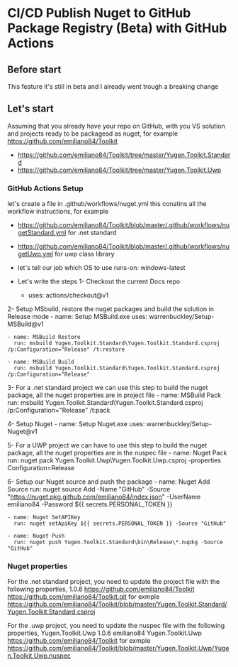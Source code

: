 # CI/CD Publish Nuget to GitHub Package Registry (Beta) with GitHub Actions

## Before start

This feature it's still in beta and I already went trough a breaking change

## Let's start
Assuming that you already have your repo on GitHub, with you VS solution and projects ready to be packagesd as nuget,
for example https://github.com/emiliano84/Toolkit
- https://github.com/emiliano84/Toolkit/tree/master/Yugen.Toolkit.Standard
- https://github.com/emiliano84/Toolkit/tree/master/Yugen.Toolkit.Uwp

### GitHub Actions Setup
let's create a file in .github/workflows/nuget.yml this conatins all the workflow instructions, for example
- https://github.com/emiliano84/Toolkit/blob/master/.github/workflows/nugetStandard.yml for .net standard
- https://github.com/emiliano84/Toolkit/blob/master/.github/workflows/nugetUwp.yml for uwp class library

- let's tell our job which OS to use
runs-on: windows-latest

- Let's write the steps
1-  Checkout the current Docs repo
    - uses: actions/checkout@v1   
    
2-  Setup MSbuild, restore the nuget packages and build the solution in Release mode
    - name: Setup MSBuild.exe
      uses: warrenbuckley/Setup-MSBuild@v1

    - name: MSBuild Restore
      run: msbuild Yugen.Toolkit.Standard\Yugen.Toolkit.Standard.csproj /p:Configuration="Release" /t:restore     

    - name: MSBuild Build
      run: msbuild Yugen.Toolkit.Standard\Yugen.Toolkit.Standard.csproj /p:Configuration="Release"
3- For a .net standard project we can use this step to build the nuget package, all the nuget properties are in project file
    - name: MSBuild Pack
      run: msbuild Yugen.Toolkit.Standard\Yugen.Toolkit.Standard.csproj /p:Configuration="Release" /t:pack 

4- Setup Nuget
    - name: Setup Nuget.exe
      uses: warrenbuckley/Setup-Nuget@v1

5- For a UWP project we can have to use this step to build the nuget package, all the nuget properties are in the nuspec file
    - name: Nuget Pack
      run: nuget pack Yugen.Toolkit.Uwp\Yugen.Toolkit.Uwp.csproj -properties Configuration=Release
        
 6- Setup our Nuget source and push the package
    - name: Nuget Add Source
      run: nuget source Add -Name "GitHub" -Source "https://nuget.pkg.github.com/emiliano84/index.json" -UserName emiliano84 -Password ${{ secrets.PERSONAL_TOKEN }}

    - name: Nuget SetAPIKey
      run: nuget setApiKey ${{ secrets.PERSONAL_TOKEN }} -Source "GitHub"

    - name: Nuget Push
      run: nuget push Yugen.Toolkit.Standard\bin\Release\*.nupkg -Source "GitHub"

### Nuget properties
For the .net standard project, you need to update the project file with the following properties, 
<Version>1.0.6</Version>
    <PackageProjectUrl>https://github.com/emiliano84/Toolkit</PackageProjectUrl>
    <RepositoryUrl>https://github.com/emiliano84/Toolkit.git</RepositoryUrl>
for exmple
https://github.com/emiliano84/Toolkit/blob/master/Yugen.Toolkit.Standard/Yugen.Toolkit.Standard.csproj


For the .uwp project, you need to update the nuspec file with the following properties, 
   <id>Yugen.Toolkit.Uwp</id>
    <version>1.0.6</version>
    <authors>emiliano84</authors>
    <description>Yugen.Toolkit.Uwp</description>
    <repository type="git" url="https://github.com/emiliano84/Toolkit.git" /> 
    <projectUrl>https://github.com/emiliano84/Toolkit</projectUrl>
for exmple
https://github.com/emiliano84/Toolkit/blob/master/Yugen.Toolkit.Uwp/Yugen.Toolkit.Uwp.nuspec
